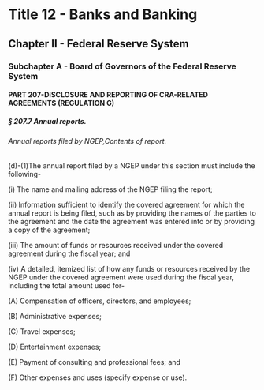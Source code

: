 
# Title 12 - Banks and Banking
## Chapter II - Federal Reserve System
### Subchapter A - Board of Governors of the Federal Reserve System
#### PART 207-DISCLOSURE AND REPORTING OF CRA-RELATED AGREEMENTS (REGULATION G)
##### § 207.7 Annual reports.
###### Annual reports filed by NGEP,Contents of report.

(d)-(1)The annual report filed by a NGEP under this section must include the following-

(i) The name and mailing address of the NGEP filing the report;

(ii) Information sufficient to identify the covered agreement for which the annual report is being filed, such as by providing the names of the parties to the agreement and the date the agreement was entered into or by providing a copy of the agreement;

(iii) The amount of funds or resources received under the covered agreement during the fiscal year; and

(iv) A detailed, itemized list of how any funds or resources received by the NGEP under the covered agreement were used during the fiscal year, including the total amount used for-

(A) Compensation of officers, directors, and employees;

(B) Administrative expenses;

(C) Travel expenses;

(D) Entertainment expenses;

(E) Payment of consulting and professional fees; and

(F) Other expenses and uses (specify expense or use).
